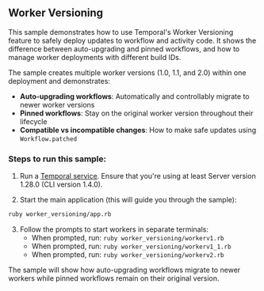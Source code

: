 ## Worker Versioning

This sample demonstrates how to use Temporal's Worker Versioning feature to safely deploy updates to workflow and activity code. It shows the difference between auto-upgrading and pinned workflows, and how to manage worker deployments with different build IDs.

The sample creates multiple worker versions (1.0, 1.1, and 2.0) within one deployment and demonstrates:
- **Auto-upgrading workflows**: Automatically and controllably migrate to newer worker versions
- **Pinned workflows**: Stay on the original worker version throughout their lifecycle
- **Compatible vs incompatible changes**: How to make safe updates using `Workflow.patched`

### Steps to run this sample:

1) Run a [Temporal service](https://github.com/temporalio/samples-ruby/tree/main/#how-to-use).
   Ensure that you're using at least Server version 1.28.0 (CLI version 1.4.0).

2) Start the main application (this will guide you through the sample):
```bash
ruby worker_versioning/app.rb
```

3) Follow the prompts to start workers in separate terminals:
   - When prompted, run: `ruby worker_versioning/workerv1.rb`
   - When prompted, run: `ruby worker_versioning/workerv1_1.rb`
   - When prompted, run: `ruby worker_versioning/workerv2.rb`

The sample will show how auto-upgrading workflows migrate to newer workers while pinned workflows
remain on their original version.
